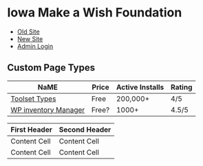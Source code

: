 # Iowa Make a Wish Foundation

- [Old Site](http://iowa.wish.org)
- [New Site](109.73.231.179/~jollyhol/)
- [Admin Login]()

## Custom Page Types

| NaME | Price | Active Installs | Rating |
| -- | -- | -- | -- |
| [Toolset Types](https://wordpress.org/plugins/types/) | Free | 200,000+ | 4/5 |
| [WP inventory Manager](https://wordpress.org/plugins/wp-inventory-manager/) | Free? | 1000+ | 4.5/5 |

| First Header  | Second Header |
| ------------- | ------------- |
| Content Cell  | Content Cell  |
| Content Cell  | Content Cell  |
